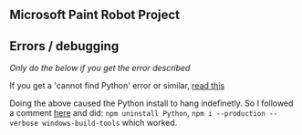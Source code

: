 Microsoft Paint Robot Project
-----------------------------


Errors / debugging
------------------
*Only do the below if you get the error described*

If you get a 'cannot find Python' error or similar, <a href="https://github.com/felixrieseberg/windows-build-tools/issues/56">read this</a>

Doing the above caused the Python install to hang indefinetly. So I followed a comment <a href="https://github.com/felixrieseberg/windows-build-tools/issues/147">here</a> and did: `npm uninstall Python`, `npm i --production --verbose windows-build-tools` which worked.
